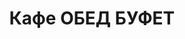 ---
layout: lunch
title: "Кафе ОБЕД БУФЕТ"
description: "<b>Адрес:</b> проспект Жукова 44 (ТЦ Аутлето), второй этаж <br> <b>Режим работы:</b> ежедневно с 10.00 до 18.00 <br> <a href='/menu/Меню 18.10.18.docx' download class='text-small-center'>Меню на 18 октября</a>  <br><hr> Закажите свой обед с доставкой в офис или на дом со скидкой 10%."
subdescription1: "Читайте [условия доставки](/delivery/ 'Условия доставки | ХаусФреш')"
metadescription: "ОБЕД БУФЕТ на Жукова: адрес, режим работы. Заказать Горячий Комплексный Обед в Офис. Самое вкусное обеденное меню. Доступные цены, Скидки. Организация Корпоративного Питания. Доставка обедов в офис и на дом"
metakeywords: "Кафе ОБЕД БУФЕТ на Жукова: адрес, режим работы. Заказ домашних комплексных обедов: Салаты, Супы, Вторые блюда, Гарниры, Хлеб, Выпечка, Напитки. Корпоративное питание. Доставка обедов в офис Минск"
sitetitle: "Комплексные Обеды 🥗 (Корпоративное питание) | Доставка в офис"
weekMenu:
- weekDay: Открыт приём заказов на Понедельник
  day: 15 октября
  validFromOrderDate: "2018-10-12 11:00:00"
  validToOrderDate: "2018-10-15 10:59:59"
  courses:
  - title: Салаты
    items:
    - title: Салат «Мексиканский с фасолью»
      id: 21	
      ingredients: филе птицы, сыр Фета, огурец свежий, помидор свежий, фасоль, заправка
      weight: 150
      price: 3.10
    - title: Салат «Папараць-кветка»
      id: 22
      ingredients: говядина отварная, ветчина, овощи, яйцо, майонез
      weight: 150
      price: 2.95
    - title: Салат из свежих помидоров и огурцов
      id: 23
      ingredients: овощи свежие, заправка
      weight: 150
      price: 2.20
  - title: Супы
    items:  
    - title: Щи кислые с грибами
      id: 24
      ingredients: 
      weight: 250/30
      price: 1.90
    - title: Уха ростовская
      id: 25
      ingredients: 
      weight: 250
      price: 2.85
  - title: Вторые блюда
    items:
    - title: Перец фаршированный мясом и рисом
      id: 26
      ingredients: свинина, крупа рисовая, лук, перец свежий, специи
      weight: 194/50
      price: 3.85
    - title: Рыба, запеченная с грибами
      id: 27
      ingredients: рыба треска, сыр, грибы, специи
      weight: 90
      price: 3.45
    - title: Жаркое по-домашнему
      id: 28
      ingredients: свинина, овощи тушенные, специи
      weight: 325
      price: 3.80
  - title: Гарниры
    items:
    - title: Рис с овощами
      id: 29
      ingredients: 
      weight: 150
      price: 1.10
    - title: Макароны отварные
      id: 30
      ingredients: 
      weight: 150
      price: 0.65
- weekDay: Открыт приём заказов на Вторник
  day: 16 октября 
  validFromOrderDate: "2018-10-15 11:00:00"
  validToOrderDate: "2018-10-16 10:59:59"
  courses:
  - title: Салаты
    items:
    - title: Салат из белокочанной капусты
      id: 31
      ingredients: капуста белокочанная, морковь свежая, заправка
      weight: 150
      price: 1.65
    - title: Салат-коктейль с птицей «Нежный»
      id: 32
      ingredients: птица отварная, овощи, яйцо, заправка
      weight: 150
      price: 2.65
    - title: Салат «Чайка»
      id: 33
      ingredients: сыр, яйцо, зеленый горошек, майонез
      weight: 150
      price: 2.10
  - title: Супы
    items:  
    - title: Борщ Украинский
      id: 34
      ingredients: 
      weight: 250/20
      price: 1.95
    - title: Суп-лапша домашняя с курицей
      id: 35
      ingredients: 
      weight: 250/30
      price: 2.15
  - title: Вторые блюда
    items:
    - title: Филе птицы в белках  
      id: 36
      ingredients: филе птицы, белки яичные, специи
      weight: 123
      price: 3.45
    - title: Биточки рыбные
      id: 37
      ingredients: рыба, специи
      weight: 125
      price: 2.95
    - title: Котлеты домашние               
      id: 38
      ingredients: свинина, говядина, специи
      weight: 100
      price: 2.45
  - title: Гарниры
    items:
    - title: Картофельное пюре
      id: 39
      ingredients: 
      weight: 150
      price: 0.95
    - title: Каша гречневая рассыпчатая
      id: 40
      ingredients: 
      weight: 150
      price: 0.85
- weekDay: Открыт приём заказов на Среду
  day: 17 октября
  validFromOrderDate: "2018-10-16 11:00:00"
  validToOrderDate: "2018-10-17 10:59:59"
  courses:
  - title: Салаты
    items:
    - title: Салат «Цезарь с птицей»
      id: 41
      ingredients: птица, овощи свежие, сыр, майонез
      weight: 200
      price: 3.45
    - title: Салат «Дружба»
      id: 42
      ingredients: капуста, кукуруза консервированная, морковь, яблоко, крабовые палочки, майонез
      weight: 150
      price: 2.15
    - title: Винегрет с фасолью
      id: 43
      ingredients: овощи отварные, овощи маринованные, фасоль, заправка
      weight: 150
      price: 1.95
  - title: Супы
    items:  
    - title: Рассольник Ленинградский
      id: 44
      ingredients: 
      weight: 250/20
      price: 2.15
    - title: Суп рисовый с мясными фрикадельками
      id: 45
      ingredients: 
      weight: 250/25
      price: 2.15
  - title: Вторые блюда
    items:
    - title: Горбуша жареная       
      id: 46
      ingredients: рыба, специи
      weight: 120
      price: 3.45
    - title: Мясо, жаренное крупным куском
      id: 47
      ingredients: свинина, специи
      weight: 100
      price: 3.60
    - title: Соте из птицы с овощами    
      id: 48
      ingredients: филе птицы, овощи, специи
      weight: 170
      price: 4.20
  - title: Гарниры
    items:
    - title: Овощи запеченные «Калейдоскоп»
      id: 49
      ingredients: 
      weight: 150
      price: 1.55
    - title: Картофель жареный
      id: 50
      ingredients: 
      weight: 150
      price: 1.65
- weekDay: Открыт приём заказов на Четверг
  day: 18 октября
  validFromOrderDate: "2018-10-17 11:00:00"
  validToOrderDate: "2018-10-18 10:59:59"
  courses:
  - title: Салаты
    items:
    - title: Салат овощной с колбасой
      id: 51
      ingredients: колбаса, овощи отварные, майонез
      weight: 150
      price: 2.45
    - title: Салат «Греческий»
      id: 52
      ingredients: огурец свежий, помидор свежий, перец свежий, оливки, заправка
      weight: 200
      price: 3.65
    - title: Салат из белокочанной капусты со свеклой и морковью
      id: 53
      ingredients: капуста, свекла, морковь, заправка
      weight: 150
      price: 1.50
  - title: Супы
    items:  
    - title: Солянка сборная мясная
      id: 54
      ingredients: 
      weight: 250/30
      price: 2.95
    - title: Щи из свежей капусты с картофелем
      id: 55
      ingredients: 
      weight: 250/20
      price: 1.95
  - title: Вторые блюда
    items:
    - title: Рыба по-гречески
      id: 56
      ingredients: рыба, овощи, сыр, специи
      weight: 185
      price: 4.20
    - title: Свинина, запеченная с сыром
      id: 57
      ingredients: свинина, сыр, специи
      weight: 100
      price: 3.70
    - title: Котлета «Папараць-кветка»
      id: 58
      ingredients: птица, сыр, специи
      weight: 105
      price: 3.60
  - title: Гарниры
    items:
    - title: Каша рассыпчатая рисовая
      id: 59
      ingredients: 
      weight: 150
      price: 0.85
    - title: Рагу овощное
      id: 60
      ingredients: 
      weight: 200
      price: 1.35
- weekDay: Открыт приём заказов на Пятницу
  day: 12 октября
  validFromOrderDate: "2018-10-11 11:00:00"
  validToOrderDate: "2018-10-12 10:59:59"
  courses:
  - title: Салаты
    items:
    - title: Морковь пряная
      id: 61
      ingredients: морковь свежая, заправка
      weight: 150
      price: 1.35
    - title: Салат-коктейль с ветчиной и сыром
      id: 62
      ingredients: ветчина, овощи, сыр, майонез
      weight: 150
      price: 2.45
    - title: Салат «Греческий»
      id: 63
      ingredients: огурец свежий, помидор свежий, перец свежий, оливки, заправка
      weight: 200
      price: 3.65
  - title: Супы
    items:  
    - title: Суп-пюре из разных овощей с сухариками
      id: 64
      ingredients: 
      weight: 250/10
      price: 2.40
    - title: Рассольник Ленинградский
      id: 65
      ingredients: 
      weight: 250/20
      price: 2.15
  - title: Вторые блюда
    items:
    - title: Гуляш из свинины
      id: 66
      ingredients: свинина, специи
      weight: 75/75
      price: 3.30
    - title: Шницель «Нептун»
      id: 67
      ingredients: рыба хек, специи, соус
      weight: 120/50
      price: 2.95
    - title: Мясо, жаренное крупным куском
      id: 68	
      ingredients: свинина, специи
      weight: 100
      price: 3.60
  - title: Гарниры
    items:
    - title: Картофельное пюре
      id: 69
      ingredients: 
      weight: 150
      price: 0.95
    - title: Каша гречневая рассыпчатая
      id: 70
      ingredients: 
      weight: 150
      price: 0.85
sharedCourses:
- title: Хлеб
  items:
  - title: Хлеб белый
    id: 1111
    ingredients: 
    weight: 40
    price: 0.10
  - title: Хлеб тёмный
    id: 1112    
    ingredients: 
    weight: 40
    price: 0.10
  - title: Хлеб белый (2 порции)
    id: 1113
    ingredients: 
    weight: 80
    price: 0.20
  - title: Хлеб тёмный (2 порции)
    id: 1114    
    ingredients: 
    weight: 80
    price: 0.20
- title: Соусы
  items:
  - title: Сметана
    id: 1140
    ingredients: 
    weight: 50
    price: 0.50
  - title: Кетчуп томатный
    id: 1141    
    ingredients: 
    weight: 50
    price: 0.50
  - title: Майонез
    id: 1142
    ingredients: 
    weight: 50
    price: 0.50
- title: Выпечка
  items:
  - title: Сметанник
    id: 1115    
    ingredients: 
    weight: 75
    price: 0.85
  - title: Булочка чайная с творогом
    id: 1116    
    ingredients: 
    weight: 50
    price: 0.65
  - title: Маффин в ассортименте
    id: 1117    
    ingredients: 
    weight: 115
    price: 1.50
  - title: Круассан с шоколадом
    id: 1118    
    ingredients: 
    weight: 50
    price: 1.10
  - title: Круассан со сгущёнкой
    id: 1119    
    ingredients: 
    weight: 50
    price: 1.10
  - title: Слойка с вишней
    id: 1120    
    ingredients: 
    weight: 75
    price: 1.10
  - title: Слойка со сгущёнкой
    id: 1121    
    ingredients: 
    weight: 75
    price: 1.10
  - title: Слойка с сыром
    id: 1122    
    ingredients: 
    weight: 75
    price: 1.10
- title: Напитки
  items:
  - title: Холодный чай Фьюз Ти
    id: 1133
    ingredients: 
    weight: 500
    price: 2.50
  - title: Напиток Кока-Кола
    id: 1134
    ingredients: 
    weight: 500
    price: 2.00
  - title: Напиток Спрайт
    id: 1135
    ingredients: 
    weight: 500
    price: 2.00
  - title: Напиток Фанта Апельсин
    id: 1136
    ingredients: 
    weight: 500
    price: 2.00
  - title: Питьевая вода Бонаква
    id: 1137
    ingredients: 
    weight: 500
    price: 1.50
---